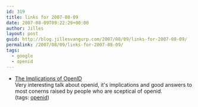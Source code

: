 ```yaml
---
id: 319
title: links for 2007-08-09
date: 2007-08-09T09:22:29+00:00
author: Jilles
layout: post
guid: http://blog.jillesvangurp.com/2007/08/09/links-for-2007-08-09/
permalink: /2007/08/09/links-for-2007-08-09/
tags:
  - google
  - openid
---
```

<ul class="delicious">
	<li>
		<div class="delicious-link"><a href="http://video.google.com/videoplay?docid=2288395847791059857&pr=goog-sl">The Implications of OpenID</a></div>
		<div class="delicious-extended">Very interesting talk about openid, it's implications and good answers to most conerns raised by people who are sceptical of openid.</div>
		<div class="delicious-tags">(tags: <a href="http://del.icio.us/jillesvangurp/openid">openid</a>)</div>
	</li>
</ul>
